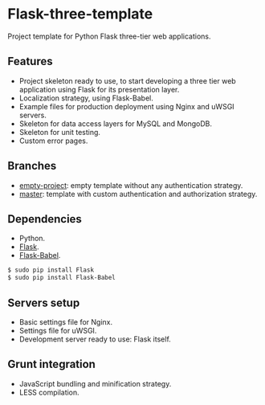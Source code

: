 # Flask-three-template
Project template for Python Flask three-tier web applications.

## Features
* Project skeleton ready to use, to start developing a three tier web application using Flask for its presentation layer.
* Localization strategy, using Flask-Babel.
* Example files for production deployment using Nginx and uWSGI servers.
* Skeleton for data access layers for MySQL and MongoDB.
* Skeleton for unit testing.
* Custom error pages.

## Branches
* [empty-project](https://github.com/RobertoPrevato/flask-three-template/tree/empty-project): empty template without any authentication strategy.
* [master](https://github.com/RobertoPrevato/flask-three-template/tree/master): template with custom authentication and authorization strategy.

## Dependencies
* Python.
* [Flask](http://flask.pocoo.org/).
* [Flask-Babel](https://pythonhosted.org/Flask-Babel/).
```bash
$ sudo pip install Flask
$ sudo pip install Flask-Babel
```

## Servers setup
* Basic settings file for Nginx.
* Settings file for uWSGI.
* Development server ready to use: Flask itself.

## Grunt integration
* JavaScript bundling and minification strategy.
* LESS compilation.
